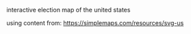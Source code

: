 interactive election map of the united states

using content from:
    https://simplemaps.com/resources/svg-us
    